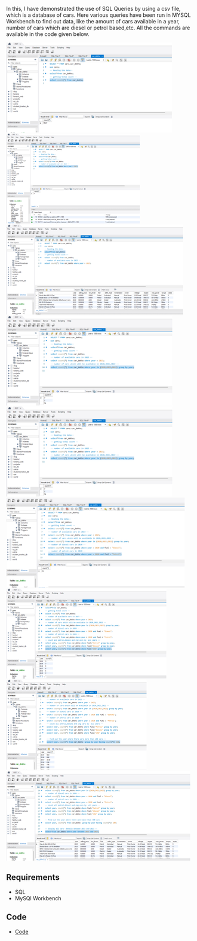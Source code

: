 
In this, I have demonstrated the use of SQL Queries by using a  csv file, which is a database of cars. Here various queries have been run in MYSQL Workbench to find out data, like the amount of cars available in a year, number of cars which are diesel or petrol based,etc. All the commands are available in the code given below.


<img src="data/1.png" height="240" >
<img src="data/2.png" height="240" >
<img src="data/3.png" height="240" >
<img src="data/4.png" height="240" >
<img src="data/4.png" height="240" >
<img src="data/6.png" height="240" >
<img src="data/7.png" height="240" >
<img src="data/8.png" height="240" >
<img src="data/9.png" height="240" >




## Requirements
* SQL
* MySQl Workbench


## Code 

* [Code](code/CARS.sql)

